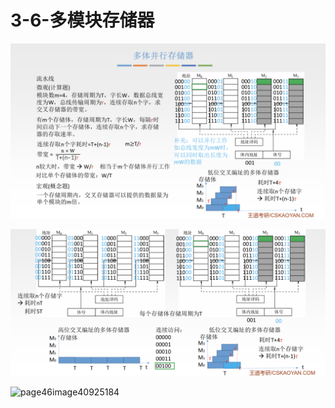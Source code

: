 # 3-6-多模块存储器

![](../../.gitbook/assets/image%20%2857%29.png)

![](../../.gitbook/assets/image%20%2836%29.png)

![page46image40925184](blob:https://app.gitbook.com/34a2b923-b0b2-47b2-9009-9a1eec74a4d0)

